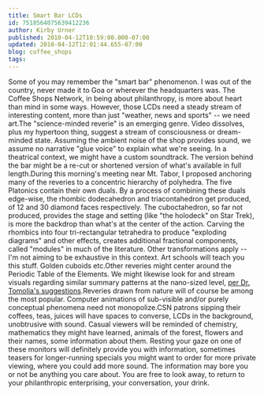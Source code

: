 ```yaml
---
title: Smart Bar LCDs
id: 7518564075639412236
author: Kirby Urner
published: 2010-04-12T10:59:00.000-07:00
updated: 2010-04-12T12:01:44.655-07:00
blog: coffee_shops
tags: 
---
```


Some of you may remember the "smart bar" phenomenon.  I was out of the country, never made it to Goa or wherever the headquarters was.  The Coffee Shops Network, in being about philanthropy, is more about heart than mind in some ways.  However, those LCDs need a steady stream of interesting content, more than just "weather, news and sports" -- we need art.The "science-minded reverie" is an emerging genre.  Video dissolves, plus my hypertoon thing, suggest a stream of consciousness or dream-minded state.  Assuming the ambient noise of the shop provides sound, we assume no narrative "glue voice" to explain what we're seeing.  In a theatrical context, we might have a custom soundtrack.  The version behind the bar might be a re-cut or shortened version of what's available in full length.During this morning's meeting near Mt. Tabor, I proposed anchoring many of the reveries to a concentric hierarchy of polyhedra.  The five Platonics contain their own duals.  By a process of combining these duals edge-wise, the rhombic dodecahedron and triacontahedron get produced, of 12 and 30 diamond faces respectively.  The cuboctahedron, so far not produced, provides the stage and setting (like "the holodeck" on Star Trek), is more the backdrop than what's at the center of the action.  Carving the rhombics into four tri-rectangular tetrahedra to produce "exploding diagrams" and other effects, creates additional fractional components, called "modules" in much of the literature.  Other transformations apply -- I'm not aiming to be exhaustive in this context.  Art schools will teach you this stuff.  Golden cuboids etc.Other reveries might center around the Periodic Table of the Elements.  We might likewise look for and stream visuals regarding similar summary patterns at the nano-sized level, [per Dr. Tomolia's suggestions](http://worldgame.blogspot.com/2010/03/towards-nanoscience.html).Reveries drawn from nature will of course be among the most popular.  Computer animations of sub-visible and/or purely conceptual phenomena need not monopolize.CSN patrons sipping their coffees, teas, juices will have spaces to converse, LCDs in the background, unobtrusive with sound.  Casual viewers will be reminded of chemistry, mathematics they might have learned, animals of the forest, flowers and their names, some information about them.  Resting your gaze on one of these monitors will definitely provide you with information, sometimes teasers for longer-running specials you might want to order for more private viewing, where you could add more sound.  The information may bore you or not be anything you care about.  You are free to look away, to return to your philanthropic enterprising, your conversation, your drink.